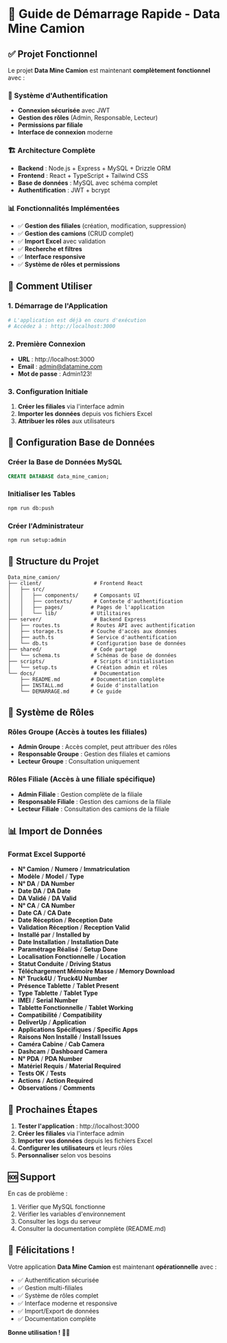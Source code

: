 # 🚀 Guide de Démarrage Rapide - Data Mine Camion

## ✅ Projet Fonctionnel

Le projet **Data Mine Camion** est maintenant **complètement fonctionnel** avec :

### 🔐 Système d'Authentification
- **Connexion sécurisée** avec JWT
- **Gestion des rôles** (Admin, Responsable, Lecteur)
- **Permissions par filiale**
- **Interface de connexion** moderne

### 🏗️ Architecture Complète
- **Backend** : Node.js + Express + MySQL + Drizzle ORM
- **Frontend** : React + TypeScript + Tailwind CSS
- **Base de données** : MySQL avec schéma complet
- **Authentification** : JWT + bcrypt

### 📊 Fonctionnalités Implémentées
- ✅ **Gestion des filiales** (création, modification, suppression)
- ✅ **Gestion des camions** (CRUD complet)
- ✅ **Import Excel** avec validation
- ✅ **Recherche et filtres**
- ✅ **Interface responsive**
- ✅ **Système de rôles et permissions**

## 🎯 Comment Utiliser

### 1. **Démarrage de l'Application**
```bash
# L'application est déjà en cours d'exécution
# Accédez à : http://localhost:3000
```

### 2. **Première Connexion**
- **URL** : http://localhost:3000
- **Email** : admin@datamine.com
- **Mot de passe** : Admin123!

### 3. **Configuration Initiale**
1. **Créer les filiales** via l'interface admin
2. **Importer les données** depuis vos fichiers Excel
3. **Attribuer les rôles** aux utilisateurs

## 🔧 Configuration Base de Données

### Créer la Base de Données MySQL
```sql
CREATE DATABASE data_mine_camion;
```

### Initialiser les Tables
```bash
npm run db:push
```

### Créer l'Administrateur
```bash
npm run setup:admin
```

## 📁 Structure du Projet

```
Data_mine_camion/
├── client/                 # Frontend React
│   ├── src/
│   │   ├── components/     # Composants UI
│   │   ├── contexts/       # Contexte d'authentification
│   │   ├── pages/         # Pages de l'application
│   │   └── lib/           # Utilitaires
├── server/                 # Backend Express
│   ├── routes.ts          # Routes API avec authentification
│   ├── storage.ts         # Couche d'accès aux données
│   ├── auth.ts            # Service d'authentification
│   └── db.ts              # Configuration base de données
├── shared/                 # Code partagé
│   └── schema.ts          # Schémas de base de données
├── scripts/                # Scripts d'initialisation
│   └── setup.ts           # Création admin et rôles
└── docs/                   # Documentation
    ├── README.md          # Documentation complète
    ├── INSTALL.md         # Guide d'installation
    └── DEMARRAGE.md       # Ce guide
```

## 🔐 Système de Rôles

### Rôles Groupe (Accès à toutes les filiales)
- **Admin Groupe** : Accès complet, peut attribuer des rôles
- **Responsable Groupe** : Gestion des filiales et camions
- **Lecteur Groupe** : Consultation uniquement

### Rôles Filiale (Accès à une filiale spécifique)
- **Admin Filiale** : Gestion complète de la filiale
- **Responsable Filiale** : Gestion des camions de la filiale
- **Lecteur Filiale** : Consultation des camions de la filiale

## 📊 Import de Données

### Format Excel Supporté
- **N° Camion** / **Numero** / **Immatriculation**
- **Modèle** / **Model** / **Type**
- **N° DA** / **DA Number**
- **Date DA** / **DA Date**
- **DA Validé** / **DA Valid**
- **N° CA** / **CA Number**
- **Date CA** / **CA Date**
- **Date Réception** / **Reception Date**
- **Validation Réception** / **Reception Valid**
- **Installé par** / **Installed by**
- **Date Installation** / **Installation Date**
- **Paramétrage Réalisé** / **Setup Done**
- **Localisation Fonctionnelle** / **Location**
- **Statut Conduite** / **Driving Status**
- **Téléchargement Mémoire Masse** / **Memory Download**
- **N° Truck4U** / **Truck4U Number**
- **Présence Tablette** / **Tablet Present**
- **Type Tablette** / **Tablet Type**
- **IMEI** / **Serial Number**
- **Tablette Fonctionnelle** / **Tablet Working**
- **Compatibilité** / **Compatibility**
- **DeliverUp** / **Application**
- **Applications Spécifiques** / **Specific Apps**
- **Raisons Non Installé** / **Install Issues**
- **Caméra Cabine** / **Cab Camera**
- **Dashcam** / **Dashboard Camera**
- **N° PDA** / **PDA Number**
- **Matériel Requis** / **Material Required**
- **Tests OK** / **Tests**
- **Actions** / **Action Required**
- **Observations** / **Comments**

## 🚀 Prochaines Étapes

1. **Tester l'application** : http://localhost:3000
2. **Créer les filiales** via l'interface admin
3. **Importer vos données** depuis les fichiers Excel
4. **Configurer les utilisateurs** et leurs rôles
5. **Personnaliser** selon vos besoins

## 🆘 Support

En cas de problème :
1. Vérifier que MySQL fonctionne
2. Vérifier les variables d'environnement
3. Consulter les logs du serveur
4. Consulter la documentation complète (README.md)

## 🎉 Félicitations !

Votre application **Data Mine Camion** est maintenant **opérationnelle** avec :
- ✅ Authentification sécurisée
- ✅ Gestion multi-filiales
- ✅ Système de rôles complet
- ✅ Interface moderne et responsive
- ✅ Import/Export de données
- ✅ Documentation complète

**Bonne utilisation !** 🚛✨ 